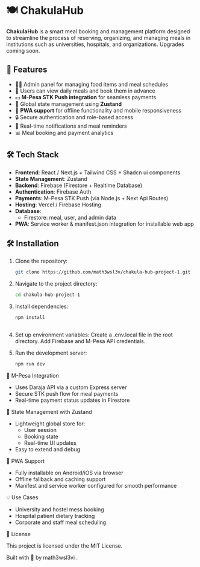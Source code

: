 
# 🍽️ ChakulaHub

**ChakulaHub** is a smart meal booking and management platform designed to streamline the process of reserving, organizing, and managing meals in institutions such as universities, hospitals, and organizations.
Upgrades coming soon.

## 🚀 Features

- 🧑‍🍳 Admin panel for managing food items and meal schedules  
- 📆 Users can view daily meals and book them in advance  
- 💵 **M-Pesa STK Push integration** for seamless payments  
- 🧠 Global state management using **Zustand**  
- 📱 **PWA support** for offline functionality and mobile responsiveness  
- 🔒 Secure authentication and role-based access  
- 🔔 Real-time notifications and meal reminders  
- 📊 Meal booking and payment analytics  

## 🛠️ Tech Stack

- **Frontend**: React / Next.js + Tailwind CSS + Shadcn ui components 
- **State Management**: Zustand  
- **Backend**: Firebase (Firestore + Realtime Database)  
- **Authentication**: Firebase Auth  
- **Payments**: M-Pesa STK Push (via Node.js + Next Api Routes)  
- **Hosting**: Vercel / Firebase Hosting  
- **Database**: 
  - Firestore: meal, user, and admin data  
- **PWA**: Service worker & manifest.json integration for installable web app


## 🛠️ Installation

1. Clone the repository:

   ```bash
   git clone https://github.com/math3wsl3v/chakula-hub-project-1.git
2. Navigate to the project directory:

   ```bash
   cd chakula-hub-project-1
   
3. Install dependencies:

    ```bash
    npm install
  
4. Set up environment variables:
Create a .env.local file in the root directory.
Add Firebase and M-Pesa API credentials.

5. Run the development server:
    ```bash
    npm run dev

💸 M-Pesa Integration

- Uses Daraja API via a custom Express server
- Secure STK push flow for meal payments
- Real-time payment status updates in Firestore

🧠 State Management with Zustand

- Lightweight global store for:
  - User session
  - Booking state
  - Real-time UI updates
- Easy to extend and debug

🧾 PWA Support

- Fully installable on Android/iOS via browser
- Offline fallback and caching support
- Manifest and service worker configured for smooth performance

💡 Use Cases

- University and hostel mess booking
- Hospital patient dietary tracking
- Corporate and staff meal scheduling

📄 License

This project is licensed under the MIT License.

Built with 🦇  by math3wsl3vi .
